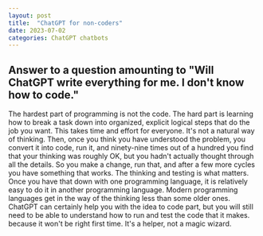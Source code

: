 ```yaml
---
layout: post
title:  "ChatGPT for non-coders"
date: 2023-07-02
categories: ChatGPT chatbots
---
```

## Answer to a question amounting to "Will ChatGPT write everything for me. I don't know how to code."

The hardest part of programming is not the code. The hard part is learning how to break a task down into organized, explicit logical steps that do the job you want. This takes time and effort for everyone. 
It's not a natural way of thinking. Then, once you think you have understood the problem, you convert it into code, run it, and ninety-nine times out of a hundred you find that your thinking was roughly OK, but you hadn't actually thought through all the details. So you make a change, run that, and after a few more cycles you have something that works.
The thinking and testing is what matters. Once you have that down with one programming language, it is relatively easy to do it in another programming language. Modern programming languages get in the way of the thinking less than some older ones. ChatGPT can certainly help you with the idea to code part, but you will still need to be able to understand how to run and test the code that it makes. because it won't be right first time. It's a helper, not a magic wizard.
